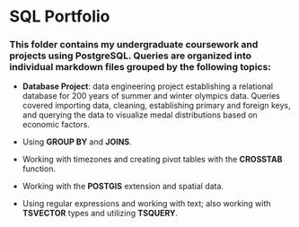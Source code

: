 # SQL Portfolio

### This folder contains my undergraduate coursework and projects using PostgreSQL. Queries are organized into individual markdown files grouped by the following topics:

* **Database Project**: data engineering project establishing a relational database for 200 years of summer and winter olympics data. Queries covered importing data, cleaning, establishing primary and foreign keys, and querying the data to visualize medal distributions based on economic factors.

* Using **GROUP BY** and **JOINS**.

* Working with timezones and creating pivot tables with the **CROSSTAB** function.

* Working with the **POSTGIS** extension and spatial data.

* Using regular expressions and working with text; also working with **TSVECTOR** types and utilizing **TSQUERY**.
